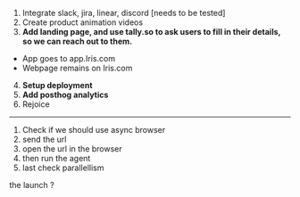 1. Integrate slack, jira, linear, discord [needs to be tested]
2. Create product animation videos
3. **Add landing page, and use tally.so to ask users to fill in their details, so we can reach out to them.**
  - App goes to app.Iris.com
  - Webpage remains on Iris.com
4. **Setup deployment**
5. **Add posthog analytics**
6. Rejoice


---



1. Check if we should use async browser 
2. send the url
3. open the url in the browser
4. then run the agent
5. last check parallellism


the launch ?